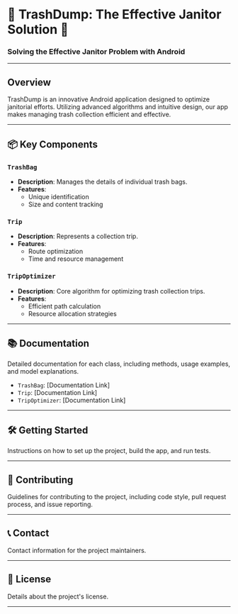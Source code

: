 
# 🌟 TrashDump: The Effective Janitor Solution 🌟

### Solving the Effective Janitor Problem with Android

---

## Overview
TrashDump is an innovative Android application designed to optimize janitorial efforts. Utilizing advanced algorithms and intuitive design, our app makes managing trash collection efficient and effective.

---

## 📦 Key Components

### `TrashBag`
- **Description**: Manages the details of individual trash bags.
- **Features**:
  - Unique identification
  - Size and content tracking

### `Trip`
- **Description**: Represents a collection trip.
- **Features**:
  - Route optimization
  - Time and resource management

### `TripOptimizer`
- **Description**: Core algorithm for optimizing trash collection trips.
- **Features**:
  - Efficient path calculation
  - Resource allocation strategies

---

## 📚 Documentation

Detailed documentation for each class, including methods, usage examples, and model explanations.

- `TrashBag`: [Documentation Link]
- `Trip`: [Documentation Link]
- `TripOptimizer`: [Documentation Link]

---

## 🛠️ Getting Started

Instructions on how to set up the project, build the app, and run tests.

---

## 🤝 Contributing

Guidelines for contributing to the project, including code style, pull request process, and issue reporting.

---

## 📞 Contact

Contact information for the project maintainers.

---

## 📃 License

Details about the project's license.

---
